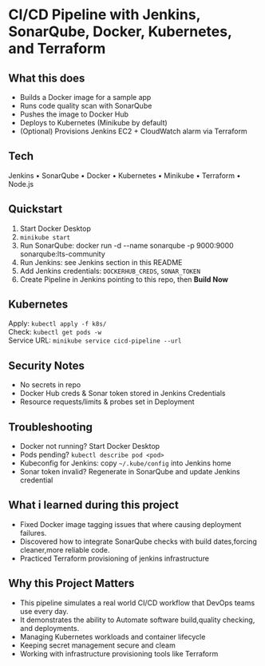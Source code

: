# CI/CD Pipeline with Jenkins, SonarQube, Docker, Kubernetes, and Terraform

## What this does
- Builds a Docker image for a sample app
- Runs code quality scan with SonarQube
- Pushes the image to Docker Hub
- Deploys to Kubernetes (Minikube by default)
- (Optional) Provisions Jenkins EC2 + CloudWatch alarm via Terraform

## Tech
Jenkins • SonarQube • Docker • Kubernetes • Minikube • Terraform • Node.js

## Quickstart
1) Start Docker Desktop
2) `minikube start`
3) Run SonarQube: docker run -d --name sonarqube -p 9000:9000 sonarqube:lts-community
4) Run Jenkins: see Jenkins section in this README
5) Add Jenkins credentials: `DOCKERHUB_CREDS`, `SONAR_TOKEN`
6) Create Pipeline in Jenkins pointing to this repo, then **Build Now**

## Kubernetes
Apply: `kubectl apply -f k8s/`  
Check: `kubectl get pods -w`  
Service URL: `minikube service cicd-pipeline --url`

## Security Notes
- No secrets in repo
- Docker Hub creds & Sonar token stored in Jenkins Credentials
- Resource requests/limits & probes set in Deployment

## Troubleshooting
- Docker not running? Start Docker Desktop
- Pods pending? `kubectl describe pod <pod>`
- Kubeconfig for Jenkins: copy `~/.kube/config` into Jenkins home
- Sonar token invalid? Regenerate in SonarQube and update Jenkins credential

## What i learned during this project
- Fixed Docker image tagging issues that where causing deployment failures.
- Discovered how to integrate SonarQube checks with build dates,forcing cleaner,more reliable code.
- Practiced Terraform provisioning of jenkins infrastructure

## Why this Project Matters
- This pipeline simulates a real world CI/CD workflow that DevOps teams use every day.
- It demonstrates the ability to Automate software build,quality checking, and deployments.
- Managing Kubernetes workloads and container lifecycle
- Keeping secret management secure and cleam
- Working with infrastructure provisioning tools like Terraform 
